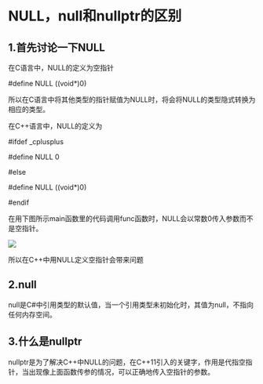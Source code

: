 # NULL，null和nullptr的区别

## 1.首先讨论一下NULL

在C语言中，NULL的定义为空指针

#define NULL ((void*)0)

所以在C语言中将其他类型的指针赋值为NULL时，将会将NULL的类型隐式转换为相应的类型。

在C++语言中，NULL的定义为

#ifdef _cplusplus

#define NULL 0

#else

#define NULL ((void*)0)

#endif 

在用下图所示main函数里的代码调用func函数时，NULL会以常数0传入参数而不是空指针。

![](C:\Users\25768\Desktop\作业\训练营作业\笔记\笔记示例代码01.jpg)

所以在C++中用NULL定义空指针会带来问题

## 2.null

null是C#中引用类型的默认值，当一个引用类型未初始化时，其值为null，不指向任何内存空间。

## 3.什么是nullptr

nullptr是为了解决C++中NULL的问题，在C++11引入的关键字，作用是代指空指针，当出现像上面函数传参的情况，可以正确地传入空指针的参数。

